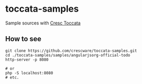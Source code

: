 # toccata-samples
Sample sources with [Cresc Toccata](https://github.com/crescware/toccata)

## How to see

```
git clone https://github.com/crescware/toccata-samples.git
cd ./toccata-samples/samples/angularjsorg-official-todo
http-server -p 8080
```

```
# or
php -S localhost:8080
# etc.
```
